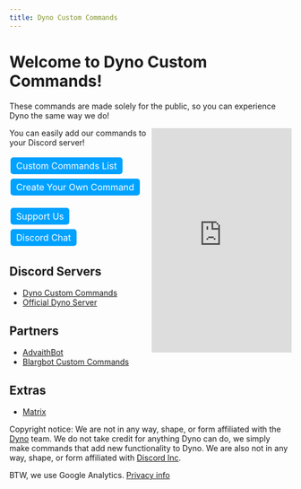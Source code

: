 ```yaml
---
title: Dyno Custom Commands
---
```


<style>
    .dcc-button {
   	 	background-color: #00A2FF;
    	border: none;
    	color: white;
    	padding: 5px 10px;
    	text-align: center;
    	text-decoration: none;
    	display: inline-block;
    	font-size: 16px;
    	margin: 4px 2px;
    	cursor: pointer;
    	border-radius: 5px;
		user-select: none;
    }
    .dcc-button:hover {
        background-color: #0091e5;
        color: white;
    }
    .divider {
        width: 30px;
        height: auto;
        display: inline-block;
    }
</style>

# Welcome to Dyno Custom Commands!
  
These commands are made solely for the public, so you can experience Dyno the same way we do! 

<iframe src="https://discordapp.com/widget?id=333058206198661132&amp;theme=dark" width="250" height="400" allowtransparency="true" frameborder="0" style="float: right"></iframe>

You can easily add our commands to your Discord server!

<a href="Command List" class="dcc-button">Custom Commands List</a><span class="divider"></span><a href="CreateOwn" class="dcc-button">Create Your Own Command</a>

<a href="SupportUs" class="dcc-button">Support Us</a><span class="divider"></span><a href="chat" class="dcc-button">Discord Chat</a>

## Discord Servers
* [Dyno Custom Commands](https://discord.gg/D3K3Fqz)
* [Official Dyno Server](https://discord.gg/dyno)

## Partners
* [AdvaithBot](https://advaithbot.com)
* [Blargbot Custom Commands](https://bbcc.cf)

## Extras
* [Matrix](bored)

Copyright notice: We are not in any way, shape, or form affiliated with the [Dyno](https://dyno.gg) team. We do not take credit for anything Dyno can do, we simply make commands that add new functionality to Dyno. We are also not in any way, shape, or form affiliated with [Discord Inc](https://discord.gg).

BTW, we use Google Analytics. [Privacy info](https://https://policies.google.com/technologies/partner-sites)